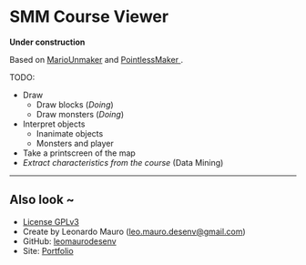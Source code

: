 # SMM Course Viewer

**Under construction**

Based on [MarioUnmaker](https://github.com/Treeki/MarioUnmaker/blob/master/FormatNotes.md) and [PointlessMaker
](https://github.com/aboood40091/PointlessMaker).   
   
TODO:
- Draw
    - Draw blocks (_Doing_)
    - Draw monsters (_Doing_)
- Interpret objects
    - Inanimate objects
    - Monsters and player
- Take a printscreen of the map
- _Extract characteristics from the course_ (Data Mining)
   
---
## Also look ~

- [License GPLv3](https://github.com/leomaurodesenv/smm-course-viewer/blob/master/LICENSE)
- Create by Leonardo Mauro (leo.mauro.desenv@gmail.com)
- GitHub: [leomaurodesenv](https://github.com/leomaurodesenv/)
- Site: [Portfolio](http://leonardomauro.com/portfolio/)